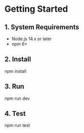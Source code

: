 # Getting Started

## 1. System Requirements

- Node.js 14.x or later
- npm 6+

## 2. Install

npm install

## 3. Run

npm run dev

## 4. Test

npm run test
